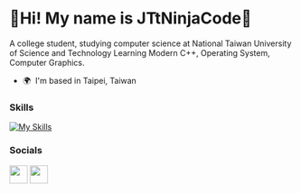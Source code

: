 👋Hi! My name is JTtNinjaCode👋
====================================================================================================================================

A college student, studying computer science at National Taiwan University of Science and Technology Learning Modern C++, Operating System, Computer Graphics.

* 🌍  I'm based in Taipei, Taiwan

### Skills

[![My Skills](https://skillicons.dev/icons?i=c,cpp,py,docker,vscode,visualstudio,flask,mysql,sqlite,linux)](https://skillicons.dev)

### Socials

<p align="left"> <a href="https://www.facebook.com/profile.php?id=100026307275569" target="_blank" rel="noreferrer"><img src="https://raw.githubusercontent.com/danielcranney/readme-generator/main/public/icons/socials/facebook.svg" width="32" height="32" /></a> <a href="https://www.github.com/JTtNinjaCode" target="_blank" rel="noreferrer"><img src="https://raw.githubusercontent.com/danielcranney/readme-generator/main/public/icons/socials/github.svg" width="32" height="32" /></a></p>

